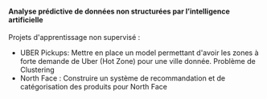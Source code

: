 
#### Analyse prédictive de données non structurées par l’intelligence artificielle
Projets d'apprentissage non supervisé :
- UBER Pickups: Mettre en place un model permettant d'avoir les zones à forte demande de Uber (Hot Zone) pour une ville donnée. Problème de Clustering
- North Face : Construire un  système de recommandation et de catégorisation des produits pour North Face

